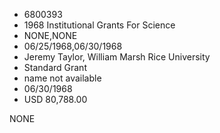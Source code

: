 * 6800393
* 1968 Institutional Grants For Science
* NONE,NONE
* 06/25/1968,06/30/1968
* Jeremy Taylor, William Marsh Rice University
* Standard Grant
*   name not available
* 06/30/1968
* USD 80,788.00

NONE